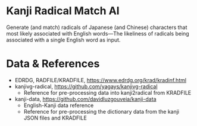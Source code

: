 # Kanji Radical Match AI
Generate (and match) radicals of Japanese (and Chinese) characters that most likely associated with English words—The likeliness of radicals being associated with a single English word as input.

# Data & References
- EDRDG, RADFILE/KRADFILE, https://www.edrdg.org/krad/kradinf.html
- kanjivg-radical, https://github.com/yagays/kanjivg-radical
  - Reference for pre-processing data into kanji2radical from KRADFILE
- kanji-data, https://github.com/davidluzgouveia/kanji-data
  - English-Kanji data reference
  - Reference for pre-processing the dictionary data from the kanji JSON files and KRADFILE
